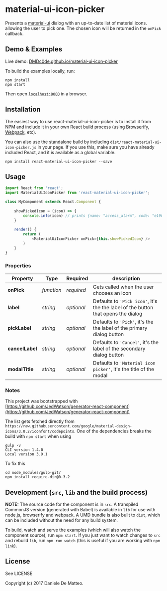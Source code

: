 # material-ui-icon-picker

Presents a [material-ui](http://www.material-ui.com/#/) dialog with an up-to-date list of material icons. allowing the user to pick one.
The chosen icon will be returned in the `onPick` callback.


## Demo & Examples

Live demo: [DMDc0de.github.io/material-ui-icon-picker](http://DMDc0de.github.io/material-ui-icon-picker/)

To build the examples locally, run:

```
npm install
npm start
```

Then open [`localhost:8000`](http://localhost:8000) in a browser.


## Installation

The easiest way to use react-material-ui-icon-picker is to install it from NPM and include it in your own React build process (using [Browserify](http://browserify.org), [Webpack](http://webpack.github.io/), etc).

You can also use the standalone build by including `dist/react-material-ui-icon-picker.js` in your page. If you use this, make sure you have already included React, and it is available as a global variable.

```
npm install react-material-ui-icon-picker --save
```


## Usage

```javascript
import React from 'react';
import MaterialUiIconPicker from 'react-material-ui-icon-picker';

class MyComponent extends React.Component {
    
    showPickedIcon = (icon) => {
        console.info(icon) // prints {name: "access_alarm", code: "e190"}
    }
    
    render() {
        return (
            <MaterialUiIconPicker onPick={this.showPickedIcon} />
        )
    }
}

```

### Properties
| Property|Type|Required|description
| --- | --- | --- | --- |
| **onPick**| *function* | *required* | Gets called when the user chooses an icon |
| **label**| *string* | *optional* | Defaults to `'Pick icon'`, it's the the label of the button that opens the dialog |
| **pickLabel**| *string* | *optional* | Defaults to `'Pick'`, it's the the label of the primary dialog button |
| **cancelLabel**| *string* | *optional* | Defaults to `'Cancel'`, it's the label of the secondary dialog button |
| **modalTitle**| *string* | *optional* | Defaults to `'Material icon picker'`, it's the title of the modal |




### Notes

This project was bootstrapped with [https://github.com/JedWatson/generator-react-component](https://github.com/JedWatson/generator-react-component)

The list gets fetched directly from `https://raw.githubusercontent.com/google/material-design-icons/3.0.2/iconfont/codepoints`.
One of the dependencies breaks the build with `npm start` when using
 
```
gulp -v
CLI version 1.4.0
Local version 3.9.1

```
To fix this

```
cd node_modules/gulp-git/
npm install require-dir@0.3.2

```

## Development (`src`, `lib` and the build process)

**NOTE:** The source code for the component is in `src`. A transpiled CommonJS version (generated with Babel) is available in `lib` for use with node.js, browserify and webpack. A UMD bundle is also built to `dist`, which can be included without the need for any build system.

To build, watch and serve the examples (which will also watch the component source), run `npm start`. If you just want to watch changes to `src` and rebuild `lib`, run `npm run watch` (this is useful if you are working with `npm link`).

## License

See LICENSE

Copyright (c) 2017 Daniele De Matteo.

